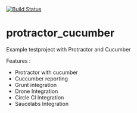 [![Build Status](https://drone.io/github.com/akash1233/protractor_cucumber/status.png)](https://drone.io/github.com/akash1233/protractor_cucumber/latest)

# protractor_cucumber
Example testproject with Protractor and Cucumber

Features :

- Protractor with cucumber 
- Cuccumber reporting 
- Grunt integration 
- Drone Integration 
- Circle CI Integration 
- Saucelabs Integration 
